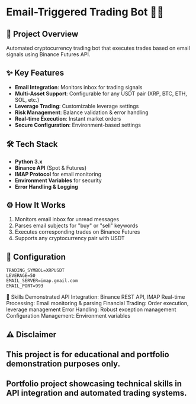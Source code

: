 # Email-Triggered Trading Bot 📧🤖

## 🎯 Project Overview
Automated cryptocurrency trading bot that executes trades based on email signals using Binance Futures API.

## ✨ Key Features
- **Email Integration**: Monitors inbox for trading signals
- **Multi-Asset Support**: Configurable for any USDT pair (XRP, BTC, ETH, SOL, etc.)
- **Leverage Trading**: Customizable leverage settings
- **Risk Management**: Balance validation & error handling
- **Real-time Execution**: Instant market orders
- **Secure Configuration**: Environment-based settings

## 🛠️ Tech Stack
- **Python 3.x**
- **Binance API** (Spot & Futures)
- **IMAP Protocol** for email monitoring
- **Environment Variables** for security
- **Error Handling & Logging**

## ⚙️ How It Works
1. Monitors email inbox for unread messages
2. Parses email subjects for "buy" or "sell" keywords
3. Executes corresponding trades on Binance Futures
4. Supports any cryptocurrency pair with USDT

## 🔧 Configuration
```env
TRADING_SYMBOL=XRPUSDT
LEVERAGE=50
EMAIL_SERVER=imap.gmail.com
EMAIL_PORT=993
```

🚀 Skills Demonstrated
API Integration: Binance REST API, IMAP
Real-time Processing: Email monitoring & parsing
Financial Trading: Order execution, leverage management
Error Handling: Robust exception management
Configuration Management: Environment variables

## ⚠️ Disclaimer
## This project is for educational and portfolio demonstration purposes only.
## Portfolio project showcasing technical skills in API integration and automated trading systems.
